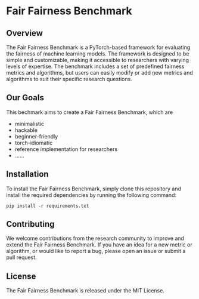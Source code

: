 # Fair Fairness Benchmark

## Overview 
The Fair Fairness Benchmark is a PyTorch-based framework for evaluating the fairness of machine learning models. The framework is designed to be simple and customizable, making it accessible to researchers with varying levels of expertise. The benchmark includes a set of predefined fairness metrics and algorithms, but users can easily modify or add new metrics and algorithms to suit their specific research questions.

## Our Goals
This bechmark aims to create a Fair Fairness Benchmark, which are

* minimalistic
* hackable
* beginner-friendly
* torch-idiomatic
* reference implementation for researchers
* ......


## Installation
To install the Fair Fairness Benchmark, simply clone this repository and install the required dependencies by running the following command:

```
pip install -r requirements.txt
```

## Contributing
We welcome contributions from the research community to improve and extend the Fair Fairness Benchmark. If you have an idea for a new metric or algorithm, or would like to report a bug, please open an issue or submit a pull request.

## License
The Fair Fairness Benchmark is released under the MIT License.